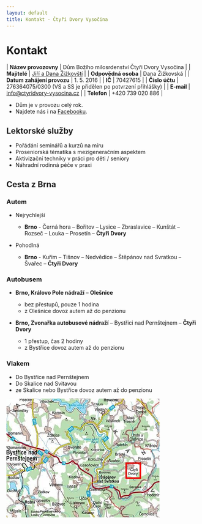 ```yaml
---
layout: default
title: Kontakt - Čtyři Dvory Vysočina
---
```


# Kontakt

| **Název provozovny**       | Dům Božího milosrdenství Čtyři Dvory Vysočina |
| **Majitelé**               | [Jiří a Dana Žižkovští](/domaci-a-lektori) |
| **Odpovědná osoba**        | Dana Žižkovská |
| **Datum zahájení provozu** | 1. 5. 2016 |
| **IČ**                     | 70427615 |
| **Číslo účtu**             | 276364075/0300 (VS a SS je přidělen po potvrzení přihlášky) |
| **E-mail**                 | [info@ctyridvory-vysocina.cz](mailto:info@ctyridvory-vysocina.cz) |
| **Telefon**                | +420 739 020 886 |

- Dům je v provozu celý rok.
- Najdete nás i na [Facebooku](https://www.facebook.com/DumBozihomilosrdenstvi/?ref=aymt_homepage_panel).

## Lektorské služby

- Pořádání seminářů a kurzů na míru
- Proseniorská tématika s mezigeneračním aspektem
- Aktivizační techniky v práci pro děti / seniory
- Náhradní rodinná péče v praxi

## Cesta z Brna

### Autem

- Nejrychlejší
  - **Brno** - Černá hora – Bořitov – Lysice – Zbraslavice – Kunštát – Rozseč – Louka – Prosetín – **Čtyři Dvory**

- Pohodlná
  - **Brno** - Kuřim – Tišnov – Nedvědice – Štěpánov nad Svratkou – Švařec – **Čtyři Dvory**

### Autobusem

- **Brno, Královo Pole nádraží** – **Olešnice**
  - bez přestupů, pouze 1 hodina
  - z Olešnice dovoz autem až do penzionu

- **Brno, Zvonařka autobusové nádraží** – Bystřici nad Pernštejnem – **Čtyři Dvory**
  - 1 přestup, čas 2 hodiny
  - z Bystřice dovoz autem až do penzionu

### Vlakem

- Do Bystřice nad Pernštejnem
- Do Skalice nad Svitavou
- ze Skalice nebo Bystřice dovoz autem až do penzionu

![Mapa](images/mapa.jpg)
